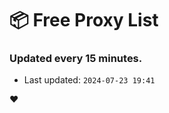 # :package: Free Proxy List
### Updated every 15 minutes.

- Last updated: `2024-07-23 19:41`

:heart:
